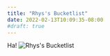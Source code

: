 ```yaml
---
title: "Rhys's Bucketlist"
date: 2022-02-13T10:09:35-08:00
#draft: true
---
```

Ha!
![Rhys's Bucketlist](/rhyss-bucketlist.jpg)
